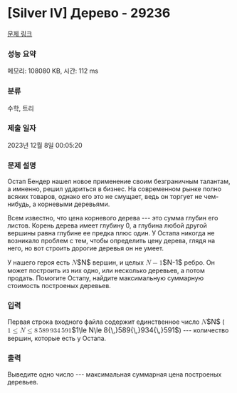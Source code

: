 # [Silver IV] Дерево - 29236 

[문제 링크](https://www.acmicpc.net/problem/29236) 

### 성능 요약

메모리: 108080 KB, 시간: 112 ms

### 분류

수학, 트리

### 제출 일자

2023년 12월 8일 00:05:20

### 문제 설명

<p>Остап Бендер нашел новое применение своим безграничным талантам, а имненно, решил удариться в бизнес. На современном рынке полно всяких товаров, однако его это не смущает, ведь он торгует не чем-нибудь, а корневыми деревьями. </p>

<p>Всем известно, что цена корневого дерева --- это сумма глубин его листов. Корень дерева имеет глубину 0, а глубина любой другой вершины равна глубине ее предка плюс один. У Остапа никогда не возникало проблем с тем, чтобы определить цену дерева, глядя на него, но вот строить дорогие деревья он не умеет.</p>

<p>У нашего героя есть <mjx-container class="MathJax" jax="CHTML" style="font-size: 109%; position: relative;"><mjx-math class="MJX-TEX" aria-hidden="true"><mjx-mi class="mjx-i"><mjx-c class="mjx-c1D441 TEX-I"></mjx-c></mjx-mi></mjx-math><mjx-assistive-mml unselectable="on" display="inline"><math xmlns="http://www.w3.org/1998/Math/MathML"><mi>N</mi></math></mjx-assistive-mml><span aria-hidden="true" class="no-mathjax mjx-copytext">$N$</span></mjx-container> вершин, и целых <mjx-container class="MathJax" jax="CHTML" style="font-size: 109%; position: relative;"><mjx-math class="MJX-TEX" aria-hidden="true"><mjx-mi class="mjx-i"><mjx-c class="mjx-c1D441 TEX-I"></mjx-c></mjx-mi><mjx-mo class="mjx-n" space="3"><mjx-c class="mjx-c2212"></mjx-c></mjx-mo><mjx-mn class="mjx-n" space="3"><mjx-c class="mjx-c31"></mjx-c></mjx-mn></mjx-math><mjx-assistive-mml unselectable="on" display="inline"><math xmlns="http://www.w3.org/1998/Math/MathML"><mi>N</mi><mo>−</mo><mn>1</mn></math></mjx-assistive-mml><span aria-hidden="true" class="no-mathjax mjx-copytext">$N-1$</span></mjx-container> ребро. Он может построить из них одно, или несколько деревьев, а потом продать. Помогите Остапу, найдите максимальную суммарную стоимость построеных деревьев.  </p>

### 입력 

 <p>Первая строка входного файла содержит единственное число <mjx-container class="MathJax" jax="CHTML" style="font-size: 109%; position: relative;"><mjx-math class="MJX-TEX" aria-hidden="true"><mjx-mi class="mjx-i"><mjx-c class="mjx-c1D441 TEX-I"></mjx-c></mjx-mi></mjx-math><mjx-assistive-mml unselectable="on" display="inline"><math xmlns="http://www.w3.org/1998/Math/MathML"><mi>N</mi></math></mjx-assistive-mml><span aria-hidden="true" class="no-mathjax mjx-copytext">$N$</span></mjx-container> (<mjx-container class="MathJax" jax="CHTML" style="font-size: 109%; position: relative;"><mjx-math class="MJX-TEX" aria-hidden="true"><mjx-mn class="mjx-n"><mjx-c class="mjx-c31"></mjx-c></mjx-mn><mjx-mo class="mjx-n" space="4"><mjx-c class="mjx-c2264"></mjx-c></mjx-mo><mjx-mi class="mjx-i" space="4"><mjx-c class="mjx-c1D441 TEX-I"></mjx-c></mjx-mi><mjx-mo class="mjx-n" space="4"><mjx-c class="mjx-c2264"></mjx-c></mjx-mo><mjx-mn class="mjx-n" space="4"><mjx-c class="mjx-c38"></mjx-c></mjx-mn><mjx-texatom texclass="ORD"><mjx-mstyle><mjx-mspace style="width: 0.167em;"></mjx-mspace></mjx-mstyle></mjx-texatom><mjx-mn class="mjx-n"><mjx-c class="mjx-c35"></mjx-c><mjx-c class="mjx-c38"></mjx-c><mjx-c class="mjx-c39"></mjx-c></mjx-mn><mjx-texatom texclass="ORD"><mjx-mstyle><mjx-mspace style="width: 0.167em;"></mjx-mspace></mjx-mstyle></mjx-texatom><mjx-mn class="mjx-n"><mjx-c class="mjx-c39"></mjx-c><mjx-c class="mjx-c33"></mjx-c><mjx-c class="mjx-c34"></mjx-c></mjx-mn><mjx-texatom texclass="ORD"><mjx-mstyle><mjx-mspace style="width: 0.167em;"></mjx-mspace></mjx-mstyle></mjx-texatom><mjx-mn class="mjx-n"><mjx-c class="mjx-c35"></mjx-c><mjx-c class="mjx-c39"></mjx-c><mjx-c class="mjx-c31"></mjx-c></mjx-mn></mjx-math><mjx-assistive-mml unselectable="on" display="inline"><math xmlns="http://www.w3.org/1998/Math/MathML"><mn>1</mn><mo>≤</mo><mi>N</mi><mo>≤</mo><mn>8</mn><mrow data-mjx-texclass="ORD"><mstyle scriptlevel="0"><mspace width="0.167em"></mspace></mstyle></mrow><mn>589</mn><mrow data-mjx-texclass="ORD"><mstyle scriptlevel="0"><mspace width="0.167em"></mspace></mstyle></mrow><mn>934</mn><mrow data-mjx-texclass="ORD"><mstyle scriptlevel="0"><mspace width="0.167em"></mspace></mstyle></mrow><mn>591</mn></math></mjx-assistive-mml><span aria-hidden="true" class="no-mathjax mjx-copytext">$1\le N\le 8{\,}589{\,}934{\,}591$</span></mjx-container>) --- количество вершин, которые есть у Остапа.</p>

### 출력 

 <p>Выведите одно число --- максимальная суммарная цена построеных деревьев.</p>

